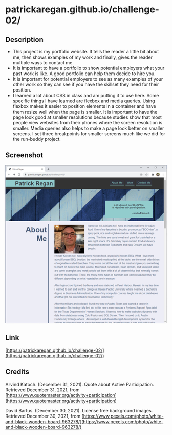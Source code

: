 # patrickaregan.github.io/challenge-02/

## Description
- This project is my portfolio website. It tells the reader a little bit about me,
then shows examples of my work and finally, gives the reader multiple ways to contact me.
- It is important to have a portfolio to show potential employers what your past work is like.
A good portfolio can help them decide to hire you.
- It is important for potential employers to see as many examples of your other work so they can
see if you have the skillset they need for their position.
- I learned a lot about CSS in class and am putting it to use here. Some specific things I have learned
are flexbox and media queries. Using flexbox makes it easier to position elements in a container and have
them resize well when the page is smaller. It is important to have the page look good at smaller resolutions
because studies show that most people view websites from their phones where the screen resolution is smaller.
Media queries also helps to make a page look better on smaller screens. I set three breakpoints for smaller
screens much like we did for the run-buddy project.


## Screenshot
![Patrick Regan Portfolio](assets/images/screenshot.png)


## Link
[https://patrickaregan.github.io/challenge-02/](https://patrickaregan.github.io/challenge-02/)

## Credits

Arvind Katoch. (December 31, 2021). Quote about Active Participation.
Retrieved December 31, 2021,
from [https://www.quotemaster.org/activity+participation](https://www.quotemaster.org/activity+participation)

David Bartus. (December 30, 2021). License free background images.
Retrieved December 30, 2021,
from [https://www.pexels.com/photo/white-and-black-wooden-board-963278/](https://www.pexels.com/photo/white-and-black-wooden-board-963278/)

